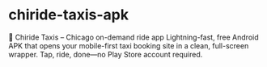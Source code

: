 # chiride-taxis-apk
📱 Chiride Taxis – Chicago on-demand ride app Lightning-fast, free Android APK that opens your mobile-first taxi booking site in a clean, full-screen wrapper. Tap, ride, done—no Play Store account required.
